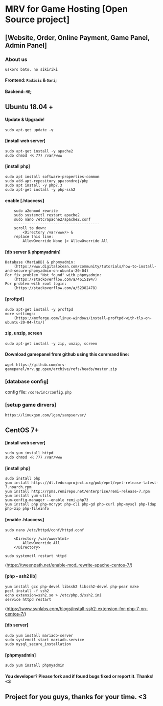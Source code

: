 # MRV for Game Hosting [Open Source project] 
## [Website, Order, Online Payment, Game Panel, Admin Panel]

### About us
``uskoro bato, no sikiriki``

#### Frontend: `Radisic` & `Gari`;
#### Backend: `ME`;


## Ubuntu 18.04 +

#### Update & Upgrade!
	sudo apt-get update -y

#### [install web server]
	sudo apt-get install -y apache2
	sudo chmod -R 777 /var/www

#### [install php]
	sudo apt install software-properties-common
	sudo add-apt-repository ppa:ondrej/php
	sudo apt install -y php7.3
	sudo apt-get install -y php-ssh2

#### enable [.htaccess]
		sudo a2enmod rewrite
		sudo systemctl restart apache2
		sudo nano /etc/apache2/apache2.conf
		---------------------------------------
		scroll to down:
			<Directory /var/www/> &
		replace this line:
			AllowOverride None |> AllowOverride All

#### [db server & phpmyadmin]
	Database (MariaDB) & phpmyadmin:
		(https://www.digitalocean.com/community/tutorials/how-to-install-and-secure-phpmyadmin-on-ubuntu-20-04)
	For fix problem "Not found" with phpmyadmin:
		(https://stackoverflow.com/a/46151947)
	For problem with root login:
		(https://stackoverflow.com/a/52382478)

#### [proftpd]
	sudo apt-get install -y proftpd
	more settings:
		(https://mxforge.com/linux-windows/install-proftpd-with-tls-on-ubuntu-20-04-lts/)

#### zip, unzip, screen
``sudo apt-get install -y zip, unzip, screen``

#### Download gamepanel from github using this command line:
``wget https://github.com/mrv-gamepanel/mrv.gp.open/archive/refs/heads/master.zip``

### [database config]
config file: ``/core/inc/config.php``

### [setup game dirvers]
``https://linuxgsm.com/lgsm/sampserver/``





## CentOS 7+

#### [install web server]
	sudo yum install httpd
	sudo chmod -R 777 /var/www

#### [install php]
	sudo install php
	yum install https://dl.fedoraproject.org/pub/epel/epel-release-latest-7.noarch.rpm
	yum install http://rpms.remirepo.net/enterprise/remi-release-7.rpm
	yum install yum-utils
	yum-config-manager --enable remi-php73
	yum install php php-mcrypt php-cli php-gd php-curl php-mysql php-ldap php-zip php-fileinfo

#### [enable .htaccess]
	sudo nano /etc/httpd/conf/httpd.conf
	
		<Directory /var/www/html>
			AllowOverride All
		</Directory>
	
	sudo systemctl restart httpd
(https://tweenpath.net/enable-mod_rewrite-apache-centos-7/)


#### [php - ssh2 lib]
	yum install gcc php-devel libssh2 libssh2-devel php-pear make
	pecl install -f ssh2
	echo extension=ssh2.so > /etc/php.d/ssh2.ini
	service httpd restart
(https://www.svnlabs.com/blogs/install-ssh2-extension-for-php-7-on-centos-7/)


#### [db server]
	sudo yum install mariadb-server
	sudo systemctl start mariadb.service
	sudo mysql_secure_installation


#### [phpmyadmin]
	sudo yum install phpmyadmin




#### You developer? Please fork and if found bugs fixed or report it. Thanks! <3

## Project for you guys, thanks for your time. <3

